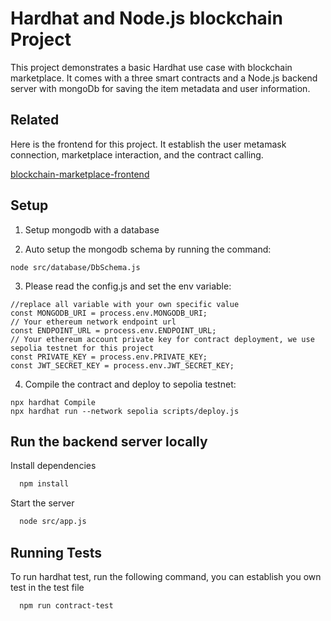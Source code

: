 # Hardhat and Node.js blockchain Project

This project demonstrates a basic Hardhat use case with blockchain marketplace. It comes with a three smart contracts and a Node.js backend server with mongoDb for saving the item metadata and user information.



## Related

Here is the frontend for this project. It establish the user metamask connection, marketplace interaction, and the contract calling.

[blockchain-marketplace-frontend](https://github.com/PeterTikCheung/blockchain-marketplace-frontend)


## Setup

1. Setup mongodb with a database

2. Auto setup the mongodb schema by running the command:
```shell
node src/database/DbSchema.js
```
3. Please read the config.js and set the env variable:
```shell
//replace all variable with your own specific value
const MONGODB_URI = process.env.MONGODB_URI;
// Your ethereum network endpoint url
const ENDPOINT_URL = process.env.ENDPOINT_URL;
// Your ethereum account private key for contract deployment, we use sepolia testnet for this project
const PRIVATE_KEY = process.env.PRIVATE_KEY;
const JWT_SECRET_KEY = process.env.JWT_SECRET_KEY;
```

4. Compile the contract and deploy to sepolia testnet:
```shell
npx hardhat Compile
npx hardhat run --network sepolia scripts/deploy.js
```

## Run the backend server locally
Install dependencies

```bash
  npm install
```

Start the server

```bash
  node src/app.js
```


## Running Tests

To run hardhat test, run the following command, you can establish you own test in the test file

```bash
  npm run contract-test
```

